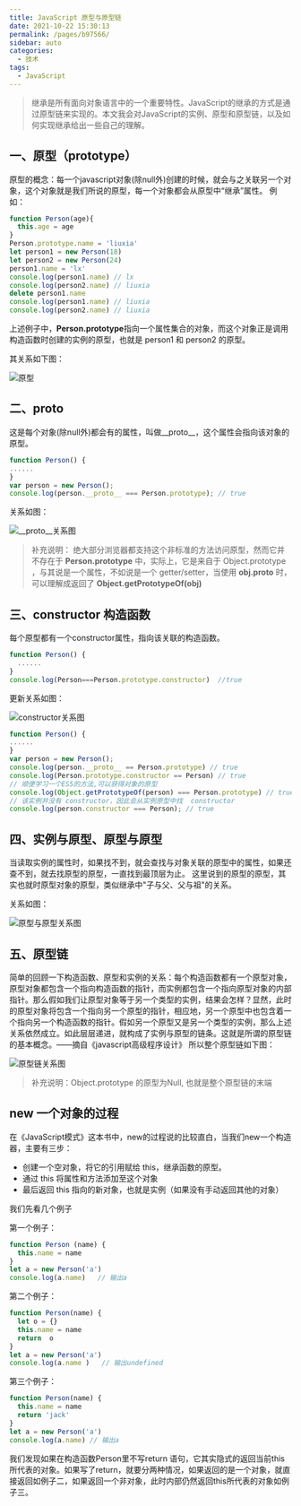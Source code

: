 ```yaml
---
title: JavaScript 原型与原型链
date: 2021-10-22 15:30:13
permalink: /pages/b97566/
sidebar: auto
categories:
  - 技术
tags:
  - JavaScript
---
```


> 继承是所有面向对象语言中的一个重要特性。JavaScript的继承的方式是通过原型链来实现的。本文我会对JavaScript的实例、原型和原型链，以及如何实现继承给出一些自己的理解。
<!-- more -->

## 一、原型（prototype）
原型的概念：每一个javascript对象(除null外)创建的时候，就会与之关联另一个对象，这个对象就是我们所说的原型，每一个对象都会从原型中“继承”属性。
例如：
```javascript
function Person(age){
  this.age = age
}
Person.prototype.name = 'liuxia'
let person1 = new Person(18)
let person2 = new Person(24)
person1.name = 'lx'
console.log(person1.name) // lx
console.log(person2.name) // liuxia
delete person1.name
console.log(person1.name) // liuxia
console.log(person2.name) // liuxia
```
上述例子中，**Person.prototype**指向一个属性集合的对象，而这个对象正是调用构造函数时创建的实例的原型，也就是 person1 和 person2 的原型。

其关系如下图：

![原型](/image/prototype.png)

## 二、__proto__
这是每个对象(除null外)都会有的属性，叫做__proto__，这个属性会指向该对象的原型。
```javascript
function Person() {
......
}
var person = new Person();
console.log(person.__proto__ === Person.prototype); // true

```
关系如图：

![__proto__关系图](/image/__proto__.png)

>补充说明：
绝大部分浏览器都支持这个非标准的方法访问原型，然而它并不存在于 **Person.prototype** 中，实际上，它是来自于 Object.prototype ，与其说是一个属性，不如说是一个 getter/setter，当使用 **obj.__proto__** 时，可以理解成返回了 **Object.getPrototypeOf(obj)**

## 三、constructor 构造函数

每个原型都有一个constructor属性，指向该关联的构造函数。
```javascript
function Person() {
  ......
}
console.log(Person===Person.prototype.constructor)  //true
```
更新关系如图：

![constructor关系图](/image/constructor.png)

```javascript
function Person() {
......
}
var person = new Person();
console.log(person.__proto__ == Person.prototype) // true
console.log(Person.prototype.constructor == Person) // true
// 顺便学习一个ES5的方法,可以获得对象的原型
console.log(Object.getPrototypeOf(person) === Person.prototype) // true
// 该实例并没有 constructor，因此会从实例原型中找  constructor
console.log(person.constructor === Person); // true
```
## 四、实例与原型、原型与原型
 当读取实例的属性时，如果找不到，就会查找与对象关联的原型中的属性，如果还查不到，就去找原型的原型，一直找到最顶层为止。
 这里说到的原型的原型，其实也就时原型对象的原型，类似继承中"子与父、父与祖"的关系。

关系如图：

![原型与原型关系图](/image/prototypes.png)


## 五、原型链
简单的回顾一下构造函数、原型和实例的关系：每个构造函数都有一个原型对象，原型对象都包含一个指向构造函数的指针，而实例都包含一个指向原型对象的内部指针。那么假如我们让原型对象等于另一个类型的实例，结果会怎样？显然，此时的原型对象将包含一个指向另一个原型的指针，相应地，另一个原型中也包含着一个指向另一个构造函数的指针。假如另一个原型又是另一个类型的实例，那么上述关系依然成立。如此层层递进，就构成了实例与原型的链条。这就是所谓的原型链的基本概念。——摘自《javascript高级程序设计》
所以整个原型链如下图：

![原型链关系图](/image/prototype-chain.png)


>补充说明：Object.prototype 的原型为Null, 也就是整个原型链的末端

## new 一个对象的过程
在《JavaScript模式》这本书中，new的过程说的比较直白，当我们new一个构造器，主要有三步：
- 创建一个空对象，将它的引用赋给 this，继承函数的原型。
- 通过 this 将属性和方法添加至这个对象
- 最后返回 this 指向的新对象，也就是实例（如果没有手动返回其他的对象）

我们先看几个例子

第一个例子：
```javascript
function Person (name) {
  this.name = name
}
let a = new Person('a')
console.log(a.name)   // 输出a
```

第二个例子：

```javascript
function Person(name) {
  let o = {}
  this.name = name 
  return  o
}
let a = new Person('a') 
console.log(a.name )   // 输出undefined
```

第三个例子：

```javascript
function Person(name) {
  this.name = name
  return 'jack'
}
let a = new Person('a')
console.log(a.name) // 输出a
```
我们发现如果在构造函数Person里不写return 语句，它其实隐式的返回当前this所代表的对象。如果写了return，就要分两种情况，如果返回的是一个对象，就直接返回如例子二，如果返回一个非对象，此时内部仍然返回this所代表的对象如例子三。
